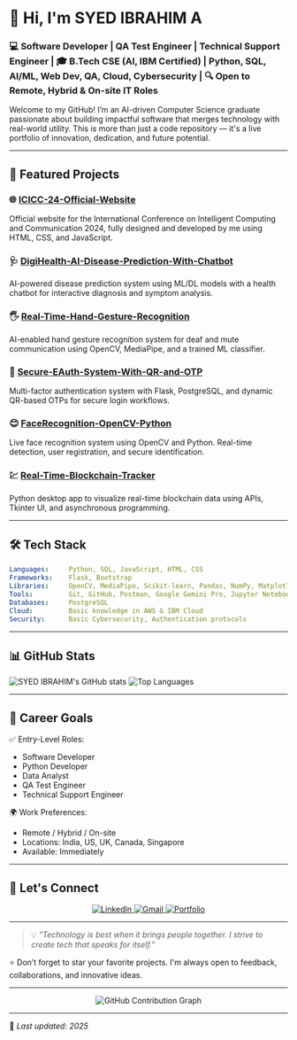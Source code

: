 # 👋 Hi, I'm SYED IBRAHIM A

### 💻 Software Developer | QA Test Engineer | Technical Support Engineer | 🎓 B.Tech CSE (AI, IBM Certified) | Python, SQL, AI/ML, Web Dev, QA, Cloud, Cybersecurity | 🔍 Open to Remote, Hybrid & On-site IT Roles

Welcome to my GitHub! I’m an AI-driven Computer Science graduate passionate about building impactful software that merges technology with real-world utility. This is more than just a code repository — it's a live portfolio of innovation, dedication, and future potential.

---

## 🚀 Featured Projects

### 🌐 [ICICC-24-Official-Website](https://github.com/ibrahimcreator/ICICC-24-Official-Website)

Official website for the International Conference on Intelligent Computing and Communication 2024, fully designed and developed by me using HTML, CSS, and JavaScript.

### 🩺 [DigiHealth-AI-Disease-Prediction-With-Chatbot](https://github.com/ibrahimcreator/DigiHealth-AI-Disease-Prediction-With-Chatbot)

AI-powered disease prediction system using ML/DL models with a health chatbot for interactive diagnosis and symptom analysis.

### 🖐️ [Real-Time-Hand-Gesture-Recognition](https://github.com/ibrahimcreator/Real-Time-Hand-Gesture-Recognition)

AI-enabled hand gesture recognition system for deaf and mute communication using OpenCV, MediaPipe, and a trained ML classifier.

### 🔐 [Secure-EAuth-System-With-QR-and-OTP](https://github.com/ibrahimcreator/Secure-EAuth-System-With-QR-and-OTP)

Multi-factor authentication system with Flask, PostgreSQL, and dynamic QR-based OTPs for secure login workflows.

### 😊 [FaceRecognition-OpenCV-Python](https://github.com/ibrahimcreator/FaceRecognition-OpenCV-Python)

Live face recognition system using OpenCV and Python. Real-time detection, user registration, and secure identification.

### 💹 [Real-Time-Blockchain-Tracker](https://github.com/ibrahimcreator/Real-Time-Blockchain-Tracker)

Python desktop app to visualize real-time blockchain data using APIs, Tkinter UI, and asynchronous programming.

---

## 🛠️ Tech Stack

```yaml
Languages:     Python, SQL, JavaScript, HTML, CSS
Frameworks:    Flask, Bootstrap
Libraries:     OpenCV, MediaPipe, Scikit-learn, Pandas, NumPy, Matplotlib
Tools:         Git, GitHub, Postman, Google Gemini Pro, Jupyter Notebook
Databases:     PostgreSQL
Cloud:         Basic knowledge in AWS & IBM Cloud
Security:      Basic Cybersecurity, Authentication protocols
```

---

## 📊 GitHub Stats

![SYED IBRAHIM's GitHub stats](https://github-readme-stats.vercel.app/api?username=ibrahimcreator\&show_icons=true\&theme=radical)
![Top Languages](https://github-readme-stats.vercel.app/api/top-langs/?username=ibrahimcreator\&layout=compact\&theme=radical)

---

## 🧭 Career Goals

✅ Entry-Level Roles:

* Software Developer
* Python Developer
* Data Analyst
* QA Test Engineer
* Technical Support Engineer

🌍 Work Preferences:

* Remote / Hybrid / On-site
* Locations: India, US, UK, Canada, Singapore
* Available: Immediately

---


## 🤝 Let's Connect

<p align="center">
  <a href="https://linkedin.com/in/ibrahimcreator" target="_blank">
    <img src="https://img.shields.io/badge/LinkedIn-Connect-blue?style=for-the-badge&logo=linkedin&logoColor=white" alt="LinkedIn">
  </a>
  <a href="mailto:ibrahimcreators@outlook.com" target="_blank">
    <img src="https://img.shields.io/badge/Gmail-Send_Mail-red?style=for-the-badge&logo=gmail&logoColor=white" alt="Gmail">
  </a>
  <a href="https://your-portfolio-link.com" target="_blank">
    <img src="https://img.shields.io/badge/Portfolio-View_Now-orange?style=for-the-badge&logo=google-chrome&logoColor=white" alt="Portfolio">
  </a>
</p>

---

> 💡 *“Technology is best when it brings people together. I strive to create tech that speaks for itself.”*

⭐️ Don’t forget to star your favorite projects. I'm always open to feedback, collaborations, and innovative ideas.

---

<p align="center">
  <img src="https://github-readme-activity-graph.vercel.app/graph?username=ibrahimcreator&theme=dracula" alt="GitHub Contribution Graph">
</p>

---

🎨 *Last updated: 2025*


